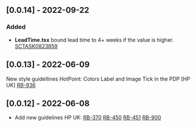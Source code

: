 ## [0.0.14] - 2022-09-22

### Added

- **LeadTime.tsx** bound lead time to 4+ weeks if the value is higher. [SCTASK0823859](https://whirlpool.service-now.com/nav_to.do?uri=sc_task.do?sys_id=06baa153972115505f83b3a3f153af0b)

## [0.0.13] - 2022-06-09

New style guidellines HotPoint: Colors Label and Image Tick in the PDP [HP UK]
[RB-936](https://whirlpoolgtm.atlassian.net/browse/RB-936)

## [0.0.12] - 2022-06-08

- Add new guidelines HP UK:
  [RB-370](https://whirlpoolgtm.atlassian.net/browse/RB-370)
  [RB-450](https://whirlpoolgtm.atlassian.net/browse/RB-450)
  [RB-451](https://whirlpoolgtm.atlassian.net/browse/RB-451)
  [RB-900](https://whirlpoolgtm.atlassian.net/browse/RB-900)